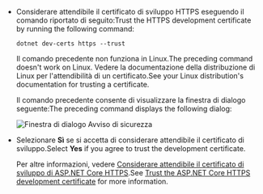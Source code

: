 * <span data-ttu-id="7bbae-101">Considerare attendibile il certificato di sviluppo HTTPS eseguendo il comando riportato di seguito:</span><span class="sxs-lookup"><span data-stu-id="7bbae-101">Trust the HTTPS development certificate by running the following command:</span></span>

  ```dotnetcli
  dotnet dev-certs https --trust
  ```
  
  <span data-ttu-id="7bbae-102">Il comando precedente non funziona in Linux.</span><span class="sxs-lookup"><span data-stu-id="7bbae-102">The preceding command doesn't work on Linux.</span></span> <span data-ttu-id="7bbae-103">Vedere la documentazione della distribuzione di Linux per l'attendibilità di un certificato.</span><span class="sxs-lookup"><span data-stu-id="7bbae-103">See your Linux distribution's documentation for trusting a certificate.</span></span>

  <span data-ttu-id="7bbae-104">Il comando precedente consente di visualizzare la finestra di dialogo seguente:</span><span class="sxs-lookup"><span data-stu-id="7bbae-104">The preceding command displays the following dialog:</span></span>

  ![Finestra di dialogo Avviso di sicurezza](~/getting-started/_static/cert.png)

* <span data-ttu-id="7bbae-106">Selezionare **Sì** se si accetta di considerare attendibile il certificato di sviluppo.</span><span class="sxs-lookup"><span data-stu-id="7bbae-106">Select **Yes** if you agree to trust the development certificate.</span></span>

  <span data-ttu-id="7bbae-107">Per altre informazioni, vedere [Considerare attendibile il certificato di sviluppo di ASP.NET Core HTTPS](xref:security/enforcing-ssl#trust-the-aspnet-core-https-development-certificate-on-windows-and-macos).</span><span class="sxs-lookup"><span data-stu-id="7bbae-107">See [Trust the ASP.NET Core HTTPS development certificate](xref:security/enforcing-ssl#trust-the-aspnet-core-https-development-certificate-on-windows-and-macos) for more information.</span></span>
  
